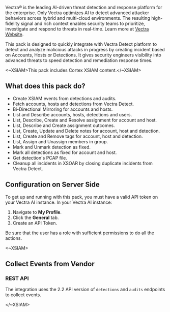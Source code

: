 Vectra® is the leading AI-driven threat detection and response platform for the enterprise.
Only Vectra optimizes AI to detect advanced attacker behaviors across hybrid and multi-cloud environments.
The resulting high-fidelity signal and rich context enables security teams to prioritize, investigate and respond to threats in real-time.
Learn more at [Vectra Website](https://www.vectra.ai).

This pack is designed to quickly integrate with Vectra Detect platform to detect and analyze malicious attacks in progress by creating incident based on Accounts, Hosts or Detections. It gives security engineers visibility into advanced threats to speed detection and remediation response times.

<~XSIAM>This pack includes Cortex XSIAM content.</~XSIAM>

## What does this pack do?

- Create XSIAM events from detections and audits.
- Fetch accounts, hosts and detections from Vectra Detect.
- Bi-Directional Mirroring for accounts and hosts.
- List and Describe accounts, hosts, detections and users.
- List, Describe, Create and Resolve assignment for account and host.
- List, Describe and Create assignment outcomes.
- List, Create, Update and Delete notes for account, host and detection.
- List, Create and Remove tags for account, host and detection.
- List, Assign and Unassign members in group.
- Mark and Unmark detection as fixed.
- Mark all detections as fixed for account and host. 
- Get detection's PCAP file.
- Cleanup all incidents in XSOAR by closing duplicate incidents from Vectra Detect.

## Configuration on Server Side

To get up and running with this pack, you must have a valid API token on your Vectra AI instance. In your Vectra AI instance:

1. Navigate to **My Profile**.
2. Click the **General** tab.
3. Create an API Token.  

Be sure that the user has a role with sufficient permissions to do all the actions.

<~XSIAM>

## Collect Events from Vendor

### REST API

The integration uses the 2.2 API version of `detections` and `audits` endpoints to collect events.

</~XSIAM>